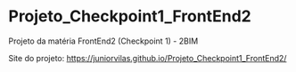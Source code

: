 # Projeto_Checkpoint1_FrontEnd2
Projeto da matéria FrontEnd2 (Checkpoint 1) - 2BIM

Site do projeto: https://juniorvilas.github.io/Projeto_Checkpoint1_FrontEnd2/
